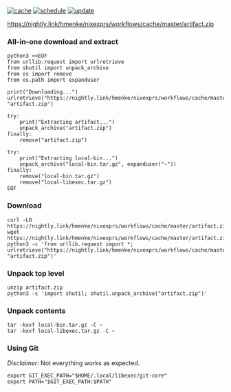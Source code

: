 [![cache](https://github.com/hmenke/nixexprs/actions/workflows/cache.yml/badge.svg)](https://github.com/hmenke/nixexprs/actions/workflows/cache.yml)
[![schedule](https://github.com/hmenke/nixexprs/actions/workflows/schedule.yml/badge.svg)](https://github.com/hmenke/nixexprs/actions/workflows/schedule.yml)
[![update](https://github.com/hmenke/nixexprs/actions/workflows/update.yml/badge.svg)](https://github.com/hmenke/nixexprs/actions/workflows/update.yml)

https://nightly.link/hmenke/nixexprs/workflows/cache/master/artifact.zip

### All-in-one download and extract

```shell
python3 <<EOF
from urllib.request import urlretrieve
from shutil import unpack_archive
from os import remove
from os.path import expanduser

print("Downloading...")
urlretrieve("https://nightly.link/hmenke/nixexprs/workflows/cache/master/artifact.zip", "artifact.zip")

try:
    print("Extracting artifact...")
    unpack_archive("artifact.zip")
finally:
    remove("artifact.zip")

try:
    print("Extracting local-bin...")
    unpack_archive("local-bin.tar.gz", expanduser("~"))
finally:
    remove("local-bin.tar.gz")
    remove("local-libexec.tar.gz")
EOF
```

### Download

```shell
curl -LO https://nightly.link/hmenke/nixexprs/workflows/cache/master/artifact.zip
wget https://nightly.link/hmenke/nixexprs/workflows/cache/master/artifact.zip
python3 -c 'from urllib.request import *; urlretrieve("https://nightly.link/hmenke/nixexprs/workflows/cache/master/artifact.zip", "artifact.zip")'
```

### Unpack top level

```shell
unzip artifact.zip
python3 -c 'import shutil; shutil.unpack_archive("artifact.zip")'
```

### Unpack contents

```shell
tar -kxvf local-bin.tar.gz -C ~
tar -kxvf local-libexec.tar.gz -C ~
```

### Using Git

*Disclaimer:* Not everything works as expected.

```shell
export GIT_EXEC_PATH="$HOME/.local/libexec/git-core"
export PATH="$GIT_EXEC_PATH:$PATH"
```
